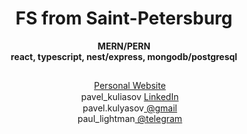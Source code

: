 <h1 align="center">FS from Saint-Petersburg</h1>
<p align="center"><b>MERN/PERN<br>react, typescript, nest/express, mongodb/postgresql</b></p>
<h2></h2>
<div align="center">
 <img align="center" width="15" height="15" src="https://static.vecteezy.com/system/resources/previews/013/331/127/original/account-avatar-dark-mode-glyph-ui-icon-personal-page-of-site-user-user-interface-design-white-silhouette-symbol-on-black-space-solid-pictogram-for-web-mobile-isolated-illustration-vector.jpg">
 <a href="https://pavelkuliasov.com">Personal Website</a><br>
  <img align="center" width="15" height="15" src="https://andrewmurraygolf.com/wp-content/uploads/2015/06/Linkedin-White-circle.png"><span> pavel_kuliasov</span>
 <a href="https://pavelkuliasov.com">LinkedIn</a><br>
<img align="center" width="15" height="15" src="https://icon-icons.com/downloadimage.php?id=59877&root=652/SVG/&file=gmail_icon-icons.com_59877.svg"><span> pavel.kulyasov</span><a href="mailto:pavel.kulyasov@gmail.com"> @gmail</a><br>
<img align="center" width="15" height="15" src="https://upload.wikimedia.org/wikipedia/commons/e/ef/Telegram_X_2019_Logo.svg"><span> paul_lightman</span><a href="https://telegram.me/paul_lightman"> @telegram</a>
</div>
<h2 align="center"> </h2>
<div align="right">
 <a href="https://www.codewars.com/users/zaffe"><img align="center" height="17" src="https://www.codewars.com/users/zaffe/badges/micro"></a>
</div>
